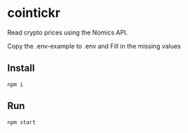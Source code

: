 # cointickr
Read crypto prices using the Nomics API.

Copy the .env-example to .env and Fill in the missing values

## Install
```
npm i
```

## Run
```
npm start
```